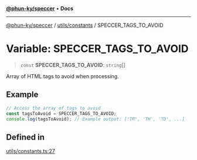 [**@phun-ky/speccer**](../../../README.md) • **Docs**

***

[@phun-ky/speccer](../../../README.md) / [utils/constants](../README.md) / SPECCER\_TAGS\_TO\_AVOID

# Variable: SPECCER\_TAGS\_TO\_AVOID

> `const` **SPECCER\_TAGS\_TO\_AVOID**: `string`[]

Array of HTML tags to avoid when processing.

## Example

```ts
// Access the array of tags to avoid
const tagsToAvoid = SPECCER_TAGS_TO_AVOID;
console.log(tagsToAvoid); // Example output: ['TR', 'TH', 'TD', ...]
```

## Defined in

[utils/constants.ts:27](https://github.com/phun-ky/speccer/blob/main/src/utils/constants.ts#L27)
